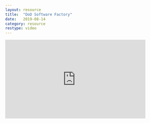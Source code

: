 ```yaml
---
layout: resource
title:  "DoD Software Factory"
date:   2019-08-14
category: resource
restype: video
---
```


<iframe width="450" height="253" src="https://www.youtube.com/embed/lLrIwwLG3Yo" frameborder="0" allow="accelerometer; autoplay; encrypted-media; gyroscope; picture-in-picture" allowfullscreen></iframe>
